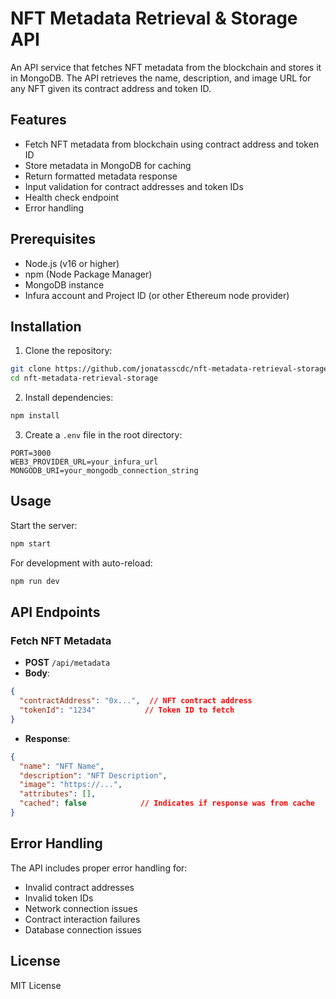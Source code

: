 # NFT Metadata Retrieval & Storage API

An API service that fetches NFT metadata from the blockchain and stores it in MongoDB. The API retrieves the name, description, and image URL for any NFT given its contract address and token ID.

## Features

- Fetch NFT metadata from blockchain using contract address and token ID
- Store metadata in MongoDB for caching
- Return formatted metadata response
- Input validation for contract addresses and token IDs
- Health check endpoint
- Error handling

## Prerequisites

- Node.js (v16 or higher)
- npm (Node Package Manager)
- MongoDB instance
- Infura account and Project ID (or other Ethereum node provider)

## Installation

1. Clone the repository:
```bash
git clone https://github.com/jonatasscdc/nft-metadata-retrieval-storage.git
cd nft-metadata-retrieval-storage
```

2. Install dependencies:
```bash
npm install
```

3. Create a `.env` file in the root directory:
```
PORT=3000
WEB3_PROVIDER_URL=your_infura_url
MONGODB_URI=your_mongodb_connection_string
```

## Usage

Start the server:
```bash
npm start
```

For development with auto-reload:
```bash
npm run dev
```

## API Endpoints

### Fetch NFT Metadata
- **POST** `/api/metadata`
- **Body**:
```json
{
  "contractAddress": "0x...",  // NFT contract address
  "tokenId": "1234"           // Token ID to fetch
}
```
- **Response**:
```json
{
  "name": "NFT Name",
  "description": "NFT Description",
  "image": "https://...",
  "attributes": [],
  "cached": false            // Indicates if response was from cache
}
```

## Error Handling

The API includes proper error handling for:
- Invalid contract addresses
- Invalid token IDs
- Network connection issues
- Contract interaction failures
- Database connection issues

## License

MIT License 